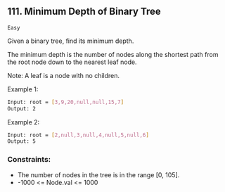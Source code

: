 ## 111. Minimum Depth of Binary Tree
`Easy`

Given a binary tree, find its minimum depth.

The minimum depth is the number of nodes along the shortest path from the root node down to the nearest leaf node.

Note: A leaf is a node with no children.

Example 1:
```sh
Input: root = [3,9,20,null,null,15,7]
Output: 2
```

Example 2:
```sh
Input: root = [2,null,3,null,4,null,5,null,6]
Output: 5
```
 

### Constraints:

- The number of nodes in the tree is in the range [0, 105].
- -1000 <= Node.val <= 1000
